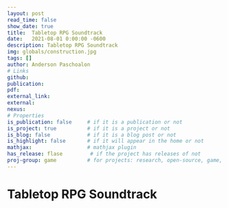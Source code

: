 ```yaml
---
layout: post
read_time: false
show_date: true
title:  Tabletop RPG Soundtrack
date:   2021-08-01 0:00:00 -0600
description: Tabletop RPG Soundtrack
img: globals/construction.jpg
tags: []
author: Anderson Paschoalon
# Links
github: 
publication: 
pdf: 
external_link:
external:
nexus: 
# Properties
is_publication: false     # if it is a publication or not
is_project: true          # if it is a project or not
is_blog: false            # if it is a blog post or not
is_highlight: false       # if it will appear in the home or not
mathjax:                  # mathjax plugin
has_release: flase         # if the project has releases of not
proj-group: game          # for projects: research, open-source, game, tool, wip, othersise empty
---
```


# Tabletop RPG Soundtrack